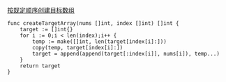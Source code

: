 [按既定顺序创建目标数组](https://leetcode-cn.com/problems/create-target-array-in-the-given-order/)

```golang
func createTargetArray(nums []int, index []int) []int {
    target := []int{}
    for i := 0;i < len(index);i++ {
        temp := make([]int, len(target[index[i]:]))
        copy(temp, target[index[i]:])
        target = append(append(target[:index[i]], nums[i]), temp...)
    }
    return target
}
```
